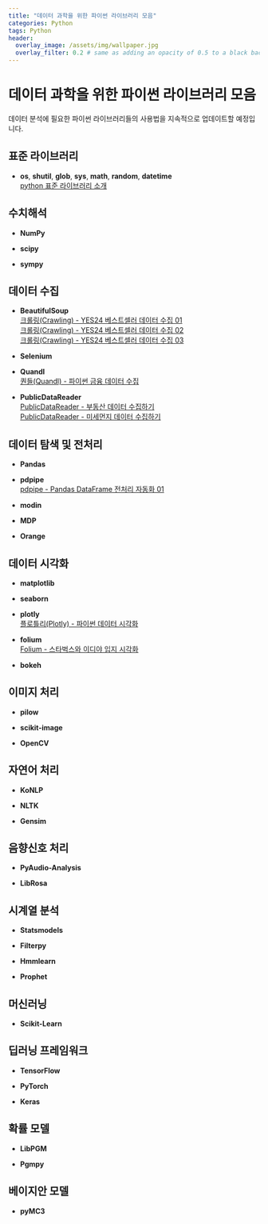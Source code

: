 ```yaml
---
title: "데이터 과학을 위한 파이썬 라이브러리 모음"
categories: Python
tags: Python
header:
  overlay_image: /assets/img/wallpaper.jpg
  overlay_filter: 0.2 # same as adding an opacity of 0.5 to a black background
---
```


# 데이터 과학을 위한 파이썬 라이브러리 모음

데이터 분석에 필요한 파이썬 라이브러리들의 사용법을 지속적으로 업데이트할 예정입니다.

## 표준 라이브러리

- **os**,  **shutil**, **glob**, **sys**,  **math**, **random**, **datetime**  
[python 표준 라이브러리 소개](https://wooiljeong.github.io/python/python_std_library/)


## 수치해석

- **NumPy**

- **scipy**

- **sympy**


## 데이터 수집

- **BeautifulSoup**  
[크롤링(Crawling) - YES24 베스트셀러 데이터 수집 01](https://wooiljeong.github.io/python/yes24_crawling_01/)  
[크롤링(Crawling) - YES24 베스트셀러 데이터 수집 02](https://wooiljeong.github.io/python/yes24_crawling_02/)  
[크롤링(Crawling) - YES24 베스트셀러 데이터 수집 03](https://wooiljeong.github.io/python/yes24_crawling_03/)

- **Selenium**

- **Quandl**  
[퀀들(Quandl) - 파이썬 금융 데이터 수집](https://wooiljeong.github.io/python/data_collecting_tutorial/)

- **PublicDataReader**  
[PublicDataReader - 부동산 데이터 수집하기](https://wooiljeong.github.io/python/public_data_reader_01/)  
[PublicDataReader - 미세먼지 데이터 수집하기](https://wooiljeong.github.io/python/public_data_reader_02/)


## 데이터 탐색 및 전처리

- **Pandas**

- **pdpipe**  
[pdpipe - Pandas DataFrame 전처리 자동화 01](https://wooiljeong.github.io/python/pdpipe_01/)

- **modin**

- **MDP**

- **Orange**


## 데이터 시각화

- **matplotlib**

- **seaborn**

- **plotly**  
[플로틀리(Plotly) - 파이썬 데이터 시각화](https://wooiljeong.github.io/python/python_plotly/)

- **folium**  
[Folium - 스타벅스와 이디야 입지 시각화](https://wooiljeong.github.io/python/python_folium/)

- **bokeh**  


## 이미지 처리

- **pilow**

- **scikit-image**

- **OpenCV**


## 자연어 처리

- **KoNLP**

- **NLTK**

- **Gensim**


## 음향신호 처리

- **PyAudio-Analysis**

- **LibRosa**


## 시계열 분석
- **Statsmodels**

- **Filterpy**

- **Hmmlearn**

- **Prophet**


## 머신러닝

- **Scikit-Learn**


## 딥러닝 프레임워크

- **TensorFlow**

- **PyTorch**

- **Keras**


## 확률 모델

- **LibPGM**

- **Pgmpy**


## 베이지안 모델

- **pyMC3**
